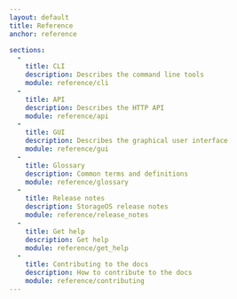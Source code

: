 ```yaml
---
layout: default
title: Reference
anchor: reference

sections:
  -
    title: CLI
    description: Describes the command line tools
    module: reference/cli
  -
    title: API
    description: Describes the HTTP API
    module: reference/api
  -
    title: GUI
    description: Describes the graphical user interface
    module: reference/gui
  -
    title: Glossary
    description: Common terms and definitions
    module: reference/glossary
  -
    title: Release notes
    description: StorageOS release notes
    module: reference/release_notes
  -
    title: Get help
    description: Get help
    module: reference/get_help
  -
    title: Contributing to the docs
    description: How to contribute to the docs
    module: reference/contributing
---
```

